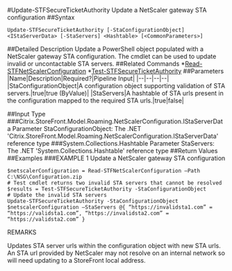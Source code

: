#Update-STFSecureTicketAuthority
Update a NetScaler gateway STA configuration
##Syntax
```Update-STFSecureTicketAuthority [-StaConfigurationObject] <IStaServerData> [-StaServers] <Hashtable> [<CommonParameters>]
```
##Detailed Description
Update a PowerShell object populated with a NetScaler gateway STA configuration. The cmdlet can be used to update invalid or uncontactable STA servers.
##Related Commands
*[Read-STFNetScalerConfiguration](Read-STFNetScalerConfiguration)
*[Test-STFSecureTicketAuthority](Test-STFSecureTicketAuthority)
##Parameters
|Name|Description|Required?|Pipeline Input||--|--|--|--||StaConfigurationObject|A configuration object supporting validation of STA servers.|true|true (ByValue)||StaServers|A hashtable of STA urls present in the configuration mapped to the required STA urls.|true|false|##Input Type
###Citrix.StoreFront.Model.Roaming.NetScalerConfiguration.IStaServerData
Parameter StaConfigurationObject: The .NET 'Citrix.StoreFront.Model.Roaming.NetScalerConfiguration.IStaServerData' reference type
###System.Collections.Hashtable
Parameter StaServers: The .NET 'System.Collections.Hashtable' reference type
##Return Values
##Examples
###EXAMPLE 1 Update a NetScaler gateway STA configuration
```$netscalerConfiguration = Read-STFNetScalerConfiguration –Path C:\NSG\Configuration.zip
# Test cmdlet returns two invalid STA servers that cannot be resolved
$results = Test-STFSecureTicketAuthority -StaConfigurationObject
# Update the invalid STA servers
Update-STFSecureTicketAuthority -StaConfigurationObject $netscalerConfiguration –StaServers @{ “https://invalidsta1.com” = “https://validsta1.com”, “https://invalidsta2.com” = “https://validsta2.com” }
```
REMARKS

Updates STA server urls within the configuration object with new STA urls.
An STA url provided by NetScaler may not resolve on an internal network so will need updating to a StoreFront local
address.

